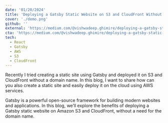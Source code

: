 ```yaml
---
date: '01/20/2024'
title: 'Deploying a Gatsby Static Website on S3 and CloudFront Without a Domain Name: A Step-by-Step Guide'
cover: './demo.png'
github: ''
external: 'https://medium.com/@vishwadeep.ghimire/deploying-a-gatsby-static-website-on-s3-and-cloudfront-without-a-domain-name-a-step-by-step-guide-9fea12d0f7c6'
cta: 'https://medium.com/@vishwadeep.ghimire/deploying-a-gatsby-static-website-on-s3-and-cloudfront-without-a-domain-name-a-step-by-step-guide-9fea12d0f7c6'
tech:
  - React
  - Gatsby
  - AWS
  - S3
  - CloudFront
---
```



Recently I tried creating a static site using Gatsby and deployed it on S3 and CloudFront without a domain name. In this blog, I want to share how can you also create a static site and easily deploy it on the cloud using AWS services.

Gatsby is a powerful open-source framework for building modern websites and applications. In this blog, we’ll explore the benefits of deploying a Gatsby static website on Amazon S3 and CloudFront, without a need for the domain name.